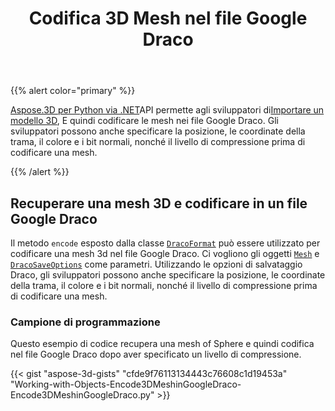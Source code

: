 ﻿---
title: Codifica 3D Mesh nel file Google Draco
type: docs
weight: 60
url: /it/python-net/encoding-3d-mesh-in-the-google-draco-file/
description: Aspose.3D per Python via .NET API consente agli sviluppatori di importare un modello 3D e quindi codificare le mesh nei file Google Draco. Gli sviluppatori possono anche specificare la posizione, le coordinate della trama, il colore e i bit normali, nonché il livello di compressione prima di codificare una mesh.
---
{{% alert color="primary" %}}

[Aspose.3D per Python via .NET](https://products.aspose.com/3d/python-net/)API permette agli sviluppatori di[Importare un modello 3D](/3d/it/net/create-and-read-an-existing-3d-scene/#createandreadanexisting3dscene-readinga3dscene), E quindi codificare le mesh nei file Google Draco. Gli sviluppatori possono anche specificare la posizione, le coordinate della trama, il colore e i bit normali, nonché il livello di compressione prima di codificare una mesh.

{{% /alert %}}
## **Recuperare una mesh 3D e codificare in un file Google Draco**
Il metodo `encode` esposto dalla classe [`DracoFormat`](https://reference.aspose.com/net/3d/aspose.threed.formats/dracoformat) può essere utilizzato per codificare una mesh 3d nel file Google Draco. Ci vogliono gli oggetti [`Mesh`](https://reference.aspose.com/net/3d/aspose.threed.entities/mesh) e [`DracoSaveOptions`](https://reference.aspose.com/net/3d/aspose.threed.formats.draco/dracosaveoptions) come parametri. Utilizzando le opzioni di salvataggio Draco, gli sviluppatori possono anche specificare la posizione, le coordinate della trama, il colore e i bit normali, nonché il livello di compressione prima di codificare una mesh.
### **Campione di programmazione**
Questo esempio di codice recupera una mesh of Sphere e quindi codifica nel file Google Draco dopo aver specificato un livello di compressione.

{{< gist "aspose-3d-gists" "cfde9f76113134443c76608c1d19453a" "Working-with-Objects-Encode3DMeshinGoogleDraco-Encode3DMeshinGoogleDraco.py" >}}
